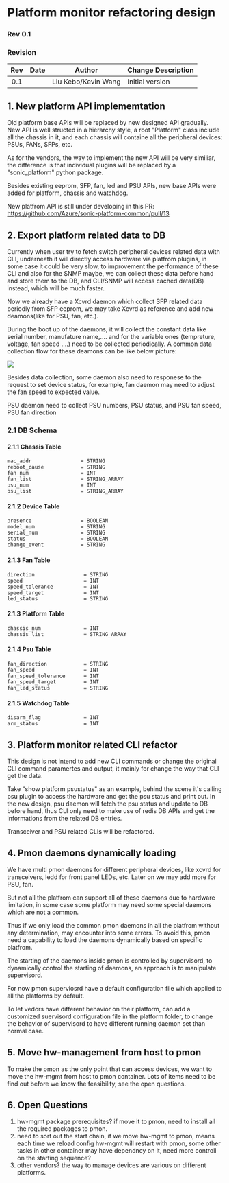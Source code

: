 # Platform monitor refactoring design #

### Rev 0.1 ###

### Revision
 | Rev |     Date    |       Author       | Change Description                |
 |:---:|:-----------:|:------------------:|-----------------------------------|
 | 0.1 |             | Liu Kebo/Kevin Wang | Initial version                   |

## 1. New platform API implememtation ##
Old platform base APIs will be replaced by new designed API gradually. New API is well structed in a hierarchy style, a root "Platform" class include all the chassis in it, and each chassis will containe all the peripheral devices: PSUs, FANs, SFPs, etc.

As for the vendors, the way to implement the new API will be very similiar, the difference is that individual plugins will be replaced by a "sonic_platform" python package.

Besides existing eeprom, SFP, fan, led and PSU APIs, new base APIs were added for platform, chassis and watchdog.

New platfrom API is still under developing in this PR: https://github.com/Azure/sonic-platform-common/pull/13

## 2. Export platform related data to DB ##
Currently when user try to fetch switch peripheral devices related data with CLI, underneath it will directly access hardware via platfrom plugins, in some case it could be very slow, to improvement the performance of these CLI and also for the SNMP maybe, we can collect these data before hand and store them to the DB, and CLI/SNMP will access cached data(DB) instead,  which will be much faster.

Now we already have a Xcvrd daemon which collect SFP related data periodly from SFP eeprom, we may take Xcvrd as reference and add new deamons(like for PSU, fan, etc.). 

During the boot up of the daemons, it will collect the constant data like serial number, manufature name,.... and for the variable ones (tempreture, voltage, fan speed ....) need to be collected periodically. A common data collection flow for these deamons can be like below picture:

![](https://github.com/keboliu/SONiC/blob/gh-pages/images/daemon-flow.svg)

Besides data collection, some daemon also need to responese to the request to set device status, for example, fan daemon may need to adjust the fan speed to expected value.

PSU daemon need to collect PSU numbers, PSU status, and PSU fan speed, PSU fan direction


### 2.1 DB Schema ###
#### 2.1.1 Chassis Table ####

    mac_addr                = STRING                
    reboot_cause            = STRING                
    fan_num                 = INT                   
    fan_list                = STRING_ARRAY   
    psu_num                 = INT
    psu_list                = STRING_ARRAY
    
#### 2.1.2 Device Table ####

    presence                = BOOLEAN                
    model_num               = STRING                
    serial_num              = STRING                   
    status                  = BOOLEAN
    change_event            = STRING        

#### 2.1.3 Fan Table ####

    direction                = STRING                
    speed                    = INT                
    speed_tolerance          = INT                   
    speed_target             = INT
    led_status               = STRING 
    

#### 2.1.3 Platform Table ####

    chassis_num              = INT                
    chassis_list             = STRING_ARRAY               

#### 2.1.4 Psu Table ####
    fan_direction            = STRING                
    fan_speed                = INT                
    fan_speed_tolerance      = INT                   
    fan_speed_target         = INT
    fan_led_status           = STRING 
    
#### 2.1.5 Watchdog Table ####
    disarm_flag              = INT
    arm_status               = INT

## 3. Platform monitor related CLI refactor ##
This design is not intend to add new CLI commands or change the original CLI command paramertes and output, it mainly for change the way that CLI get the data.

Take "show platform psustatus" as an example, behind the scene it's calling psu plugin to access the hardware and get the psu status and print out.  In the new design, psu daemon will fetch the psu status and update to DB before hand, thus CLI only need to make use of redis DB APIs and get the informations from the related DB entries.

Transceiver and PSU related CLIs will be refactored. 

## 4. Pmon daemons dynamically loading ##

We have multi pmon daemons for different peripheral devices, like xcvrd for transceivers, ledd for front panel LEDs, etc. Later on we may add more for PSU, fan. 

But not all the platfrom can support all of these daemons due to hardware limitation, in some case some platform may need some special daemons which are not a common. 

Thus if we only load the common pmon daemons in all the platfrom without any determination, may encounter into some errors. To avoid this, pmon need a capability to load the daemons dynamically based on specific platfrom.

The starting of the daemons inside pmon is controlled by supervisord, to dynamically control the starting of daemons, an approach is to manipulate supervisord.

For now pmon superviosrd have a default configuration file which applied to all the platforms by default.

To let vedors have different behavior on their platform, can add a customized suervisord configuration file in the platform folder,  to change the behavior of supervisord to have different running daemon set than normal case. 

## 5. Move hw-management from host to pmon

To make the pmon as the only point that can access devices, we want to move the hw-mgmt from host to pmon container.
Lots of items need to be find out before we know the feasibility, see the open questions.

## 6. Open Questions
1. hw-mgmt package prerequisites? if move it to pmon, need to install all the required packages to pmon.
2. need to sort out the start chain, if we move hw-mgmt to pmon, means each time we reload config hw-mgmt will restart with pmon,
some other tasks in other container may have dependncy on it, need more controll on the starting sequence? 
3. other vendors? the way to manage devices are various on different platforms.
